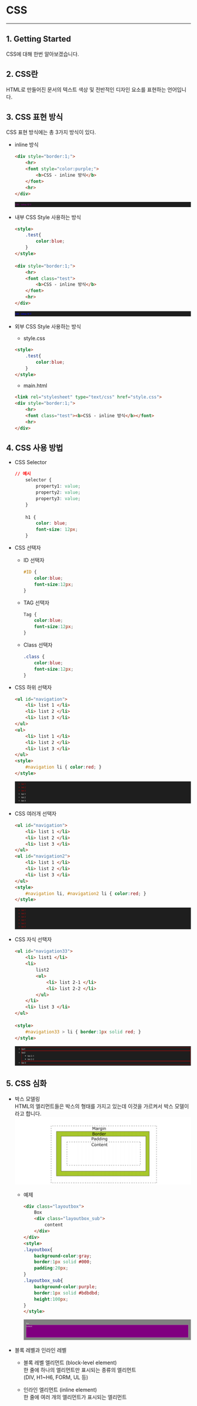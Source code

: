 # CSS
* * *      
## **1. Getting Started**
CSS에 대해 한번 알아보겠습니다.   

## **2. CSS란**
HTML로 만들어진 문서의 텍스트 색상 및 전반적인 디자인 요소를 표현하는 언어입니다.


## **3. CSS 표현 방식**
CSS 표현 방식에는 총 3가지 방식이 있다. 

- inline 방식
    ``` html
    <div style="border:1;">
        <hr>
        <font style="color:purple;">
            <b>CSS - inline 방식</b>
        </font>
        <hr>
    </div>
    ```
    ![ex_screenshot](./assets//css_purple.png)

- 내부 CSS Style 사용하는 방식
    ``` html
    <style>
        .test{
            color:blue;
        }
    </style>

    <div style="border:1;">
        <hr>
        <font class="test">
            <b>CSS - inline 방식</b>
        </font>
        <hr>
    </div>
    ```
    ![ex_screenshot](./assets//css_blue.png)


- 외부 CSS Style 사용하는 방식
    - style.css
    ``` html
    <style>
        .test{
            color:blue;
        }
    </style>
    ```

    - main.html
    ``` html
    <link rel="stylesheet" type="text/css" href="style.css">
    <div style="border:1;">
        <hr>
        <font class="test"><b>CSS - inline 방식</b></font>
        <hr>
    </div>
    ```

## **4. CSS 사용 방법**
- CSS Selector
    ``` css
    // 예시
        selector {
            property1: value;
            property2: value;
            property3: value;
        }
    
        h1 {
            color: blue;
            font-size: 12px;
        }
    ```

- CSS 선택자
    - ID 선택자
        ``` css
        #ID {
            color:blue;
            font-size:12px;
        }
        ```
    - TAG 선택자
        ``` css
        Tag {
            color:blue;
            font-size:12px;
        }
        ```
    - Class 선택자
        ``` css
        .class {
            color:blue;
            font-size:12px;
        }
        ```

- CSS 하위 선택자
    ``` html
    <ul id="navigation">
        <li> list 1 </li>
        <li> list 2 </li>
        <li> list 3 </li>
    </ul>
    <ul>
        <li> list 1 </li>
        <li> list 2 </li>
        <li> list 3 </li>
    </ul>
    <style>
        #navigation li { color:red; }
    </style>
    ```
    ![ex_screenshot](./assets//css_list_1.png)

- CSS 여러개 선택자
    ``` html
    <ul id="navigation">
        <li> list 1 </li>
        <li> list 2 </li>
        <li> list 3 </li>
    </ul>
    <ul id="navigation2">
        <li> list 1 </li>
        <li> list 2 </li>
        <li> list 3 </li>
    </ul>
    <style>
        #navigation li, #navigation2 li { color:red; }
    </style>
    ```
    ![ex_screenshot](./assets//css_list_2.png)


- CSS 자식 선택자
    ``` html
    <ul id="navigation33">
        <li> list1 </li>
        <li> 
            list2
            <ul>
                <li> list 2-1 </li>
                <li> list 2-2 </li>
            </ul>
        </li>
        <li> list 3 </li>
    </ul>

    <style>
        #navigation33 > li { border:1px solid red; }
    </style>
    ```
    ![ex_screenshot](./assets//css_list_3.png)


## **5. CSS 심화**
- 박스 모델링   
HTML의 엘리먼트들은 박스의 형태를 가지고 있는데 이것을 가르켜서 박스 모델이라고 합니다.
![ex_screenshot](./assets//box_model.png)

    - 예제
        ``` html
        <div class="layoutbox">
            Box
            <div class="layoutbox_sub">
                content
            </div>
        </div>
        <style>
        .layoutbox{
            background-color:gray;
            border:1px solid #000;
            padding:20px;
        }
        .layoutbox_sub{
            background-color:purple;
            border:1px solid #bdbdbd;
            height:100px;
        }
        </style>
        ```
        ![ex_screenshot](./assets//box_model_2.png)

- 블록 레벨과 인라인 레벨
    - 블록 레벨 엘리먼트 (block-level element)   
    한 줄에 하나의 엘리먼트만 표시되는 종류의 엘리먼트   
    (DIV, H1~H6, FORM, UL 등)   

    - 인라인 엘리먼트 (inline element)   
    한 줄에 여러 개의 엘리먼트가 표시되는 엘리먼트
